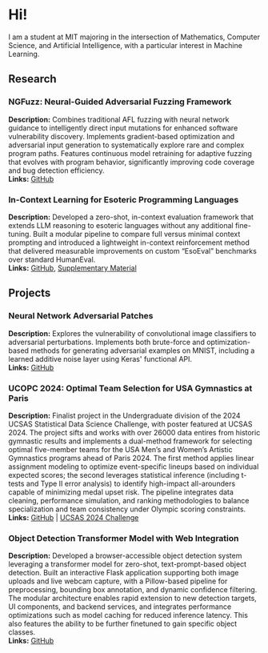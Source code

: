 # Hi!

I am a student at MIT majoring in the intersection of Mathematics, Computer Science, and Artificial Intelligence, with a particular interest in Machine Learning.

## Research

### NGFuzz: Neural-Guided Adversarial Fuzzing Framework  
**Description:** Combines traditional AFL fuzzing with neural network guidance to intelligently direct input mutations for enhanced software vulnerability discovery. Implements gradient-based optimization and adversarial input generation to systematically explore rare and complex program paths. Features continuous model retraining for adaptive fuzzing that evolves with program behavior, significantly improving code coverage and bug detection efficiency.  
**Links:** [GitHub](https://github.com/mrzwang/ngfuzz)

### In-Context Learning for Esoteric Programming Languages  
**Description:** Developed a zero-shot, in-context evaluation framework that extends LLM reasoning to esoteric languages without any additional fine-tuning. Built a modular pipeline to compare full versus minimal context prompting and introduced a lightweight in-context reinforcement method that delivered measurable improvements on custom “EsoEval” benchmarks over standard HumanEval.  
**Links:** [GitHub](https://github.com/mrzwang/In-Context-Learning-for-Esoteric-Programming-Languages), [Supplementary Material](https://github.com/mrzwang/LLM-potential_reward_hacking_examples) 


## Projects

### Neural Network Adversarial Patches
**Description:** Explores the vulnerability of convolutional image classifiers to adversarial perturbations. Implements both brute-force and optimization-based methods for generating adversarial examples on MNIST, including a learned additive noise layer using Keras' functional API.  
**Links:** [GitHub](https://github.com/mrzwang/Neural-Network-Adversarial-Patches)

### UCOPC 2024: Optimal Team Selection for USA Gymnastics at Paris  
**Description:** Finalist project in the Undergraduate division of the 2024 UCSAS Statistical Data Science Challenge, with poster featured at UCSAS 2024. The project sifts and works with over 26000 data entires from historic gymnastic results and implements a dual-method framework for selecting optimal five-member teams for the USA Men’s and Women’s Artistic Gymnastics programs ahead of Paris 2024. The first method applies linear assignment modeling to optimize event-specific lineups based on individual expected scores; the second leverages statistical inference (including t-tests and Type II error analysis) to identify high-impact all-arounders capable of minimizing medal upset risk. The pipeline integrates data cleaning, performance simulation, and ranking methodologies to balance specialization and team consistency under Olympic scoring constraints.
**Links:** [GitHub](https://github.com/mrzwang/UCOPC2024) | [UCSAS 2024 Challenge](https://statds.org/events/ucsas2024/challenge.html)  

### Object Detection Transformer Model with Web Integration
**Description:** Developed a browser-accessible object detection system leveraging a transformer model for zero-shot, text-prompt-based object detection. Built an interactive Flask application supporting both image uploads and live webcam capture, with a Pillow-based pipeline for preprocessing, bounding box annotation, and dynamic confidence filtering. The modular architecture enables rapid extension to new detection targets, UI components, and backend services, and integrates performance optimizations such as model caching for reduced inference latency. This also features the ability to be further finetuned to gain specific object classes.  
**Links:** [GitHub](https://github.com/dthxe/obj-detection-transformer)


